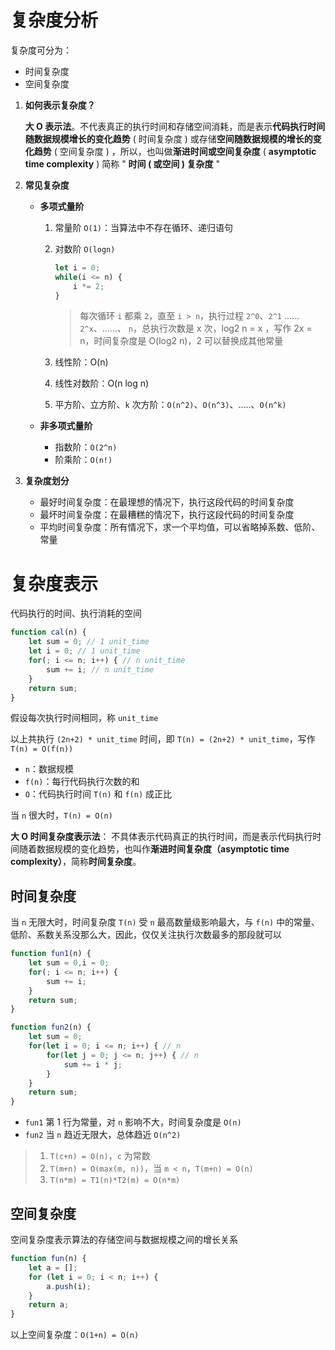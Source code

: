 

# 复杂度分析

复杂度可分为：

- 时间复杂度
- 空间复杂度



1. **如何表示复杂度？**

   **大 O 表示法**。不代表真正的执行时间和存储空间消耗，而是表示**代码执行时间随数据规模增长的变化趋势** ( 时间复杂度 ) 或存储**空间随数据规模的增长的变化趋势** ( 空间复杂度 ) ，所以，也叫做**渐进时间或空间复杂度** ( **asymptotic time complexity** ) 简称 " **时间 ( 或空间 ) 复杂度** "

2. **常见复杂度**

   - **多项式量阶**

     1. 常量阶 `O(1)`：当算法中不存在循环、递归语句

     2. 对数阶 `O(logn)`

        ```js
        let i = 0;
        while(i <= n) {
            i *= 2;
        }
        ```

        > 每次循环 `i` 都乘 `2`，直至 `i > n`，执行过程 `2^0`、`2^1` ...... `2^x`、......、 `n`，总执行次数是 x 次，log2 n = x ，写作 2x = n，时间复杂度是 O(log2 n)，2 可以替换成其他常量

     3. 线性阶：O(n)

     4. 线性对数阶：O(n log n)

     5. 平方阶、立方阶、`k` 次方阶：`O(n^2)`、`O(n^3)`、.....、`O(n^k)`

   - **非多项式量阶**

     - 指数阶：`O(2^n)`
     - 阶乘阶：`O(n!)`

3. **复杂度划分**

   - 最好时间复杂度：在最理想的情况下，执行这段代码的时间复杂度
   - 最坏时间复杂度：在最糟糕的情况下，执行这段代码的时间复杂度
   - 平均时间复杂度：所有情况下，求一个平均值，可以省略掉系数、低阶、常量

# 复杂度表示

代码执行的时间、执行消耗的空间

```js
function cal(n) {
    let sum = 0; // 1 unit_time
    let i = 0; // 1 unit_time
    for(; i <= n; i++) { // n unit_time
        sum += i; // n unit_time
    }
    return sum;
}
```

假设每次执行时间相同，称 `unit_time`

以上共执行 `(2n+2) * unit_time` 时间，即 `T(n) = (2n+2) * unit_time`，写作 `T(n) = O(f(n))`

- `n`：数据规模
- `f(n)`：每行代码执行次数的和
- `O`：代码执行时间 `T(n)` 和 `f(n)` 成正比

当 `n` 很大时，`T(n) = O(n)`

**大 O 时间复杂度表示法**： 不具体表示代码真正的执行时间，而是表示代码执行时间随着数据规模的变化趋势，也叫作**渐进时间复杂度（asymptotic time complexity）**，简称**时间复杂度**。

## 时间复杂度

当 `n` 无限大时，时间复杂度 `T(n)` 受 `n` 最高数量级影响最大，与 `f(n)` 中的常量、低阶、系数关系没那么大，因此，仅仅关注执行次数最多的那段就可以

```javascript
function fun1(n) {
    let sum = 0,i = 0; 
    for(; i <= n; i++) {
        sum += i; 
    }
    return sum;
}

function fun2(n) {
    let sum = 0;
    for(let i = 0; i <= n; i++) { // n
        for(let j = 0; j <= n; j++) { // n
            sum += i * j; 
        }
    }
    return sum;
}
```

- `fun1` 第 1 行为常量，对 `n` 影响不大，时间复杂度是 `O(n)`
- `fun2` 当 `n` 趋近无限大，总体趋近 `O(n^2)`

> 1. `T(c+n) = O(n)`，`c` 为常数
> 2. `T(m+n) = O(max(m, n))`，当 `m < n`，`T(m+n) = O(n)`
> 3. `T(n*m) = T1(n)*T2(m) = O(n*m)`

## 空间复杂度

空间复杂度表示算法的存储空间与数据规模之间的增长关系

```javascript
function fun(n) {
    let a = [];
    for (let i = 0; i < n; i++) {
        a.push(i);
    }
    return a;
}
```

以上空间复杂度：`O(1+n) = O(n)`
